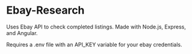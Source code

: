 # Ebay-Research
Uses Ebay API to check completed listings. Made with Node.js, Express, and Angular.

Requires a .env file with an API_KEY variable for your ebay credentials.
